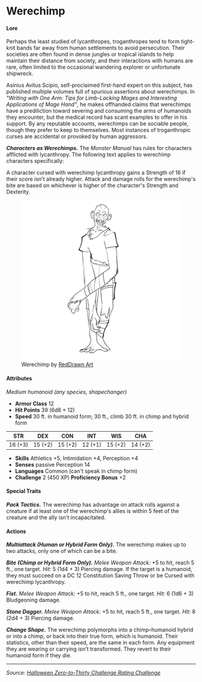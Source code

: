# Werechimp

#### Lore

Perhaps the least studied of lycanthropes, troganthropes tend to form tight-knit bands far away from human settlements to avoid persecution. Their societies are often found in dense jungles or tropical islands to help maintain their distance from society, and their interactions with humans are rare, often limited to the occasional wandering explorer or unfortunate shipwreck.

Asinius Avitus Scipio, self-proclaimed first-hand expert on this subject, has published multiple volumes full of spurious assertions about werechimps. In _"Writing with One Arm: Tips for Limb-Lacking Mages and Interesting Applications of Mage Hand"_, he makes offhanded claims that werechimps have a prediliction toward severing and consuming the arms of humanoids they encounter, but the medical record has scant examples to offer in his support. By any reputable accounts, werechimps can be sociable people, though they prefer to keep to themselves. Most instances of troganthropic curses are accidental or provoked by human aggressors.

_**Characters as Werechimps.**_ The _Monster Manual_ has rules for characters afflicted with lycanthropy. The following text applies to werechimp characters specifically:

A character cursed with werechimp lycanthropy gains a Strength of 16 if their score isn't already higher. Attack and damage rolls for the werechimp's bite are based on whichever is higher of the character's Strength and Dexterity.

<figure>
  <img src="werechimp-reddrawnart.jpeg" alt="Drawing of the werechimp, depicting a bipedal creature with the general build of a human, but with chimpanzee head, empty eyes, and elongated fur-covered arms." />
  <figcaption>Werechimp by <a href="https://linktr.ee/RedDrawnArt">RedDrawn Art</a></figcaption>
</figure>

#### Attributes

_Medium humanoid (any species, shapechanger)_

- **Armor Class** 12
- **Hit Points** 39 (6d8 + 12)
- **Speed** 30 ft. in humanoid form; 30 ft., climb 30 ft. in chimp and hybrid form

|  STR  |  DEX  |  CON  |  INT  |  WIS  |  CHA  |
|:-----:|:-----:|:-----:|:-----:|:-----:|:-----:|
|16 (+3)|15 (+2)|15 (+2)|12 (+1)|15 (+2)|14 (+2)|

- **Skills** Athletics +5, Intimidation +4, Perception +4
- **Senses** passive Perception 14
- **Languages** Common (can't speak in chimp form)
- **Challenge** 2 (450 XP) **Proficiency Bonus** +2

#### Special Traits

_**Pack Tactics.**_ The werechimp has advantage on attack rolls against a creature if at least one of the werechimp's allies is within 5 feet of the creature and the ally isn't incapacitated.

#### Actions

_**Multiattack (Human or Hybrid Form Only).**_ The werechimp makes up to two attacks, only one of which can be a bite.

_**Bite (Chimp or Hybrid Form Only).**_ _Melee Weapon Attack:_ +5 to hit, reach 5 ft., one target. _Hit:_ 5 (1d4 + 3) Piercing damage. If the target is a humanoid, they must succeed on a DC 12 Constitution Saving Throw or be Cursed with werechimp lycanthropy.

_**Fist.**_ _Melee Weapon Attack:_ +5 to hit, reach 5 ft., one target. _Hit:_ 6 (1d6 + 3) Bludgeoning damage.

_**Stone Dagger.**_ _Melee Weapon Attack:_ +5 to hit, reach 5 ft., one target. _Hit:_ 8 (2d4 + 3) Piercing damage.

_**Change Shape.**_ The werechimp polymorphs into a chimp–humanoid hybrid or into a chimp, or back into their true form, which is humanoid. Their statistics, other than their speed, are the same in each form. Any equipment they are wearing or carrying isn't transformed. They revert to their humanoid form if they die.

---

_Source: [Halloween Zero-to-Thirty Challenge Rating Challenge](https://mpanighetti.tumblr.com/tagged/030crc)_
